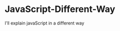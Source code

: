                                                                                                                                                                                                        
# JavaScript-Different-Way
I'll explain javaScript in a different way       
  









